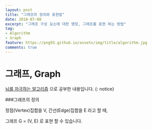 ```yaml
---
layout: post
title: "그래프의 정의와 표현법"
date: 2018-07-08
excerpt: "그래프 구성 요소에 대한 명칭, 그래프를 표현 하는 방법"
tag:
- Algorithm
- Graph
feature: https://png93.github.io/assets/img/title/algorithm.jpg
comments: true
---
```


그래프, Graph
==

[뇌를 자극하는 알고리즘](http://www.hanbit.co.kr/store/books/look.php?p_code=B3450156021) 으로 공부한 내용입니다.
{: notice}

###그래프의 정의

정점(Vertex)집합을 V, 간선(Edge)집합을 E 라고 할 때,


그래프 G = (V, E) 로 표현 할 수 있습니다.
